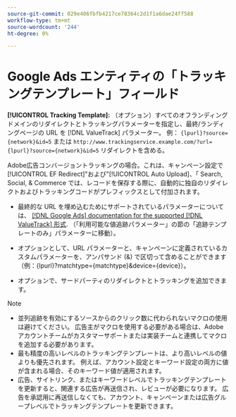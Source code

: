 ```yaml
---
source-git-commit: 029e406fbfb4217ce78364c2d1f1a6dae24ff588
workflow-type: tm+mt
source-wordcount: '244'
ht-degree: 0%

---
```

# Google Ads エンティティの「トラッキングテンプレート」フィールド

<!-- Search CRUD and bulk edit of Google entity settings -->

**[!UICONTROL Tracking Template]:** （オプション）すべてのオフランディングドメインのリダイレクトとトラッキングパラメーターを指定し、最終/ランディングページの URL を [!DNL ValueTrack] パラメーター。 例： `{lpurl}?source={network}&id=5` または `http://www.trackingservice.example.com/?url={lpurl}?source={network}&id=5` リダイレクトを含める。

Adobe広告コンバージョントラッキングの場合。これは、キャンペーン設定で[!UICONTROL EF Redirect]&quot;および&quot;[!UICONTROL Auto Upload]、「 Search, Social, &amp; Commerce では、レコードを保存する際に、自動的に独自のリダイレクトおよびトラッキングコードがプレフィックスとして付加されます。

* 最終的な URL を埋め込むためにサポートされているパラメーターについては、 [[!DNL Google Ads] documentation for the supported [!DNL ValueTrack] 形式](https://support.google.com/google-ads/answer/6305348). （「利用可能な値追跡パラメーター」の節の「追跡テンプレートのみ」パラメーターに移動）。

* オプションとして、URL パラメーターと、キャンペーンに定義されているカスタムパラメーターを、アンパサンド (&amp;) で区切って含めることができます（例：{lpurl}?matchtype={matchtype}&amp;device={device}）。

* オプションで、サードパーティのリダイレクトとトラッキングを追加できます。

>[!NOTE]
>
>* 並列追跡を有効にするソースからのクリック数に代わられないマクロの使用は避けてください。 広告主がマクロを使用する必要がある場合は、Adobeアカウントチームがカスタマーサポートまたは実装チームと連携してマクロを追加する必要があります。
>* 最も精度の高いレベルのトラッキングテンプレートは、より高いレベルの値よりも優先されます。 例えば、アカウント設定とキーワード設定の両方に値が含まれる場合、そのキーワード値が適用されます。
>* 広告、サイトリンク、またはキーワードレベルでトラッキングテンプレートを更新すると、関連する広告が再送信され、レビューが必要になります。 広告を承認用に再送信しなくても、アカウント、キャンペーンまたは広告グループレベルでトラッキングテンプレートを更新できます。


